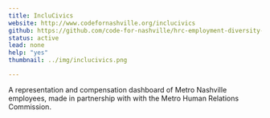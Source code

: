 ```yaml
---
title: IncluCivics
website: http://www.codefornashville.org/inclucivics
github: https://github.com/code-for-nashville/hrc-employment-diversity-report
status: active
lead: none
help: "yes"
thumbnail: ../img/inclucivics.png

---
```


A representation and compensation dashboard of Metro Nashville employees, made in partnership with with the Metro Human Relations Commission.
